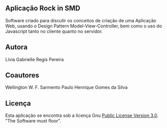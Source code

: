 ## Aplicação Rock in SMD
Software criado para discutir os conceitos de criação de uma Aplicação Web, usando o Design Pattern Model-View-Controller, bem como o uso do Javascript tanto no cliente quanto no servidor.

## Autora
Lívia Gabrielle Regis Pereira

## Coautores
Wellington W. F. Sarmento
Paulo Henrique Gomes da Silva

## Licença
Esta aplicação se encontra sob a licença Gnu [Public License Version 3.0](https://github.com/wwagner33/first-app2/blob/main/LICENSE). "The Software must floor".
